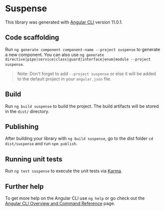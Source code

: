 # Suspense

This library was generated with [Angular CLI](https://github.com/angular/angular-cli) version 11.0.1.

## Code scaffolding

Run `ng generate component component-name --project suspense` to generate a new component. You can also use `ng generate directive|pipe|service|class|guard|interface|enum|module --project suspense`.
> Note: Don't forget to add `--project suspense` or else it will be added to the default project in your `angular.json` file. 

## Build

Run `ng build suspense` to build the project. The build artifacts will be stored in the `dist/` directory.

## Publishing

After building your library with `ng build suspense`, go to the dist folder `cd dist/suspense` and run `npm publish`.

## Running unit tests

Run `ng test suspense` to execute the unit tests via [Karma](https://karma-runner.github.io).

## Further help

To get more help on the Angular CLI use `ng help` or go check out the [Angular CLI Overview and Command Reference](https://angular.io/cli) page.
